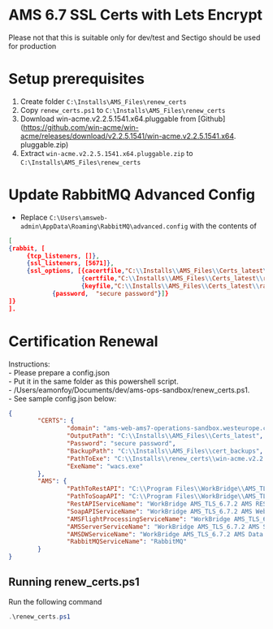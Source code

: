 # AMS 6.7 SSL Certs with Lets Encrypt

Please not that this is suitable only for dev/test and Sectigo should be used for production 

# Setup prerequisites

 1. Create folder `C:\Installs\AMS_Files\renew_certs`  
 2. Copy `renew_certs.ps1` to `C:\Installs\AMS_Files\renew_certs`
 3. Download win-acme.v2.2.5.1541.x64.pluggable from [Github](https://github.com/win-acme/win-acme/releases/download/v2.2.5.1541/win-acme.v2.2.5.1541.x64.
 pluggable.zip)
 4. Extract `win-acme.v2.2.5.1541.x64.pluggable.zip` to `C:\Installs\AMS_Files\renew_certs`


# Update RabbitMQ Advanced Config

 - Replace `C:\Users\amsweb-admin\AppData\Roaming\RabbitMQ\advanced.config` with the contents of 

```json
[
{rabbit, [
     {tcp_listeners, []},
     {ssl_listeners, [5671]},
     {ssl_options, [{cacertfile,"C:\\Installs\\AMS_Files\\Certs_latest\\rabbitmq-chain.pem"},
                    {certfile,"C:\\Installs\\AMS_Files\\Certs_latest\\rabbitmq-crt.pem"},
                    {keyfile,"C:\\Installs\\AMS_Files\\Certs_latest\\rabbitmq-key.pem"},
		    {password,  "secure password"}]}
]}
].
```

# Certification Renewal

Instructions:   
    - Please prepare a config.json    
    - Put it in the same folder as this powershell script.  
    - /Users/eamonfoy/Documents/dev/ams-ops-sandbox/renew_certs.ps1.  
    - See sample config.json below:   

```json
{
        "CERTS": {
                "domain": "ams-web-ams7-operations-sandbox.westeurope.cloudapp.azure.com",
                "OutputPath": "C:\\Installs\\AMS_Files\\Certs_latest",
                "Password": "secure password",
                "BackupPath": "C:\\Installs\\AMS_Files\\cert_backups",
                "PathToExe": "C:\\Installs\\renew_certs\\win-acme.v2.2.5.1541.x64.pluggable",
                "ExeName": "wacs.exe"
        },
        "AMS": {
                "PathToRestAPI": "C:\\Program Files\\WorkBridge\\AMS_TLS_6.7.2\\AMS REST API 1",
                "PathToSoapAPI": "C:\\Program Files\\WorkBridge\\AMS_TLS_6.7.2\\AMS Web API Server 1",
                "RestAPIServiceName": "WorkBridge AMS_TLS_6.7.2 AMS REST API 1",
                "SoapAPIServiceName": "WorkBridge AMS_TLS_6.7.2 AMS Web API Server 1",
                "AMSFlightProcessingServiceName": "WorkBridge AMS_TLS_6.7.2 Seasonal Flight Processing Service",
                "AMSServerServiceName": "WorkBridge AMS_TLS_6.7.2 AMS Server 1",
                "AMSDWServiceName": "WorkBridge AMS_TLS_6.7.2 AMS Data Warehouse Server 1",
                "RabbitMQServiceName": "RabbitMQ"
        }
}
```

## Running renew_certs.ps1

Run the following command
```powershell
.\renew_certs.ps1
```

